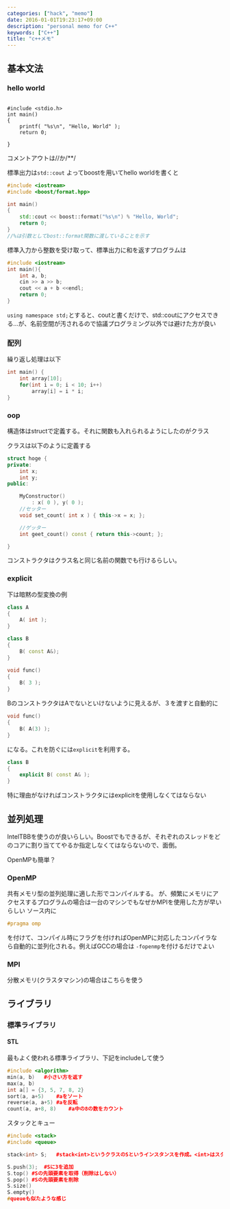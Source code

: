 ```yaml
---
categories: ["hack", "memo"]
date: 2016-01-01T19:23:17+09:00
description: "personal memo for C++"
keywords: ["C++"]
title: "c++メモ"
---
```



## 基本文法
### hello world

```cpp:hello world

#include <stdio.h>
int main()
{
	printf( "%s\n", "Hello, World" );
	return 0;

}
```

コメントアウトは//か/**/

標準出力は`std::cout`
よってboostを用いてhello worldを書くと
```cpp
#include <iostream>
#include <boost/format.hpp>

int main()
{
	std::cout << boost::format("%s\n") % "Hello, World";
	return 0;
}
//%は引数としてbost::format関数に渡していることを示す
```

標準入力から整数を受け取って、標準出力に和を返すプログラムは
```cpp
#include <iostream>
int main(){
	int a, b;
	cin >> a >> b;
	cout << a + b <<endl;
	return 0;
}
```

`using namespace std;`とすると、coutと書くだけで、std::coutにアクセスできる…が、名前空間が汚されるので協議プログラミング以外では避けた方が良い

### 配列
繰り返し処理は以下
```cpp
int main() {
    int array[10];
    for(int i = 0; i < 10; i++)
        array[i] = i * i;
}
```

### oop
構造体はstructで定義する。それに関数も入れられるようにしたのがクラス

クラスは以下のように定義する
```cpp
struct hoge {
private:
	int x;
	int y;
public:

	MyConstructor()
		: x( 0 ), y( 0 );
	//セッター
	void set_count( int x ) { this->x = x; };

	//ゲッター
	int geet_count() const { return this->count; };

}
```

コンストラクタはクラス名と同じ名前の関数でも行けるらしい。

### explicit
下は暗黙の型変換の例
```cpp
class A
{
	A( int );
}

class B
{
	B( const A&);
}

void func()
{
	B( 3 );
}
```
BのコンストラクタはAでないといけないように見えるが、３を渡すと自動的に

```cpp
void func()
{
	B( A(3) );
}
```
になる。これを防ぐには`explicit`を利用する。
```cpp
class B
{
	explicit B( const A& );
}
```
特に理由がなければコンストラクタにはexplicitを使用しなくてはならない

## 並列処理
IntelTBBを使うのが良いらしい。Boostでもできるが、それぞれのスレッドをどのコアに割り当ててやるか指定しなくてはならないので、面倒。

OpenMPも簡単？

### OpenMP
共有メモリ型の並列処理に適した形でコンパイルする。
が、頻繁にメモリにアクセスするプログラムの場合は一台のマシンでもなぜかMPIを使用した方が早いらしい
ソース内に
```c++
#pragma omp
```
を付けて、コンパイル時にフラグを付ければOpenMPに対応したコンパイラなら自動的に並列化される。例えばGCCの場合は
`-fopenmp`を付けるだけでよい

### MPI
分散メモリ(クラスタマシン)の場合はこちらを使う


## ライブラリ
### 標準ライブラリ
#### STL
最もよく使われる標準ライブラリ、下記をincludeして使う

```cpp
#include <algorithm>
min(a, b)	#小さい方を返す
max(a, b)
int a[] = {3, 5, 7, 8, 2}
sort(a, a+5)	#aをソート
reverse(a, a+5)	#aを反転
count(a, a+8, 8)	#a中の8の数をカウント
```
スタックとキュー
```cpp
#include <stack>
#include <queue>

stack<int> S;	#stack<int>というクラスのSというインスタンスを作成。<int>はスタックに格納する値がintであることを示す。

S.push(3);	#Sに3を追加
S.top()	#Sの先頭要素を取得（削除はしない）
S.pop()	#Sの先頭要素を削除
S.size()
S.empty()
#queueも似たような感じ
```


